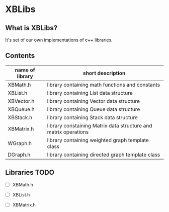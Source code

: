 # XBLibs

## What is XBLibs?
It's set of our own implementations of c++ libraries.

## Contents

name of library |	short description
----------------|------------
XBMath.h				| library containing math functions and constants
XBList.h			  | library containing List data structure
XBVector.h      | library containing Vector data structure
XBQueue.h 			| library containing Queue data structure
XBStack.h 			| library containing Stack data structure
XBMatrix.h 			| library constaining  Matrix data structure and matrix operations
WGraph.h            | library containing weighted graph template class
DGraph.h            | library containing directed graph template class



## Libraries TODO
- [ ] XBMath.h
- [ ] XBList.h
- [ ] XBMatrix.h

